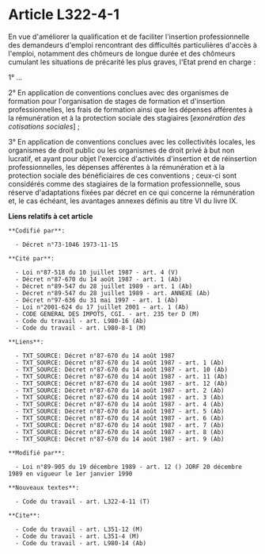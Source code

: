 # Article L322-4-1

En vue d'améliorer la qualification et de faciliter l'insertion professionnelle des demandeurs d'emploi rencontrant des
difficultés particulières d'accès à l'emploi, notamment des chômeurs de longue durée et des chômeurs cumulant les situations
de précarité les plus graves, l'Etat prend en charge :

1° ...

2° En application de conventions conclues avec des organismes de formation pour l'organisation de stages de formation et
d'insertion professionnelles, les frais de formation ainsi que les dépenses afférentes à la rémunération et à la protection
sociale des stagiaires [*exonération des cotisations sociales*] ;

3° En application de conventions conclues avec les collectivités locales, les organismes de droit public ou les organismes de
droit privé à but non lucratif, et ayant pour objet l'exercice d'activités d'insertion et de réinsertion professionnelles,
les dépenses afférentes à la rémunération et à la protection sociale des bénéficiaires de ces conventions ; ceux-ci sont
considérés comme des stagiaires de la formation professionnelle, sous réserve d'adaptations fixées par décret en ce qui
concerne la rémunération et, le cas échéant, les avantages annexes définis au titre VI du livre IX.

**Liens relatifs à cet article**

	**Codifié par**:

	  - Décret n°73-1046 1973-11-15

	**Cité par**:

	  - Loi n°87-518 du 10 juillet 1987 - art. 4 (V)
	  - Décret n°87-670 du 14 août 1987 - art. 1 (Ab)
	  - Décret n°89-547 du 28 juillet 1989 - art. 1 (Ab)
	  - Décret n°89-547 du 28 juillet 1989 - art. ANNEXE (Ab)
	  - Décret n°97-636 du 31 mai 1997 - art. 1 (Ab)
	  - Loi n°2001-624 du 17 juillet 2001 - art. 1 (Ab)
	  - CODE GENERAL DES IMPOTS, CGI. - art. 235 ter D (M)
	  - Code du travail - art. L980-16 (Ab)
	  - Code du travail - art. L980-8-1 (M)

	**Liens**:

	  - TXT_SOURCE: Décret n°87-670 du 14 août 1987
	  - TXT_SOURCE: Décret n°87-670 du 14 août 1987 - art. 1 (Ab)
	  - TXT_SOURCE: Décret n°87-670 du 14 août 1987 - art. 10 (Ab)
	  - TXT_SOURCE: Décret n°87-670 du 14 août 1987 - art. 11 (Ab)
	  - TXT_SOURCE: Décret n°87-670 du 14 août 1987 - art. 12 (Ab)
	  - TXT_SOURCE: Décret n°87-670 du 14 août 1987 - art. 2 (Ab)
	  - TXT_SOURCE: Décret n°87-670 du 14 août 1987 - art. 3 (Ab)
	  - TXT_SOURCE: Décret n°87-670 du 14 août 1987 - art. 4 (Ab)
	  - TXT_SOURCE: Décret n°87-670 du 14 août 1987 - art. 5 (Ab)
	  - TXT_SOURCE: Décret n°87-670 du 14 août 1987 - art. 6 (Ab)
	  - TXT_SOURCE: Décret n°87-670 du 14 août 1987 - art. 7 (Ab)
	  - TXT_SOURCE: Décret n°87-670 du 14 août 1987 - art. 8 (Ab)
	  - TXT_SOURCE: Décret n°87-670 du 14 août 1987 - art. 9 (Ab)

	**Modifié par**:

	  - Loi n°89-905 du 19 décembre 1989 - art. 12 () JORF 20 décembre 1989 en vigueur le 1er janvier 1990

	**Nouveaux textes**:

	  - Code du travail - art. L322-4-11 (T)

	**Cite**:

	  - Code du travail - art. L351-12 (M)
	  - Code du travail - art. L351-4 (M)
	  - Code du travail - art. L980-14 (Ab)
